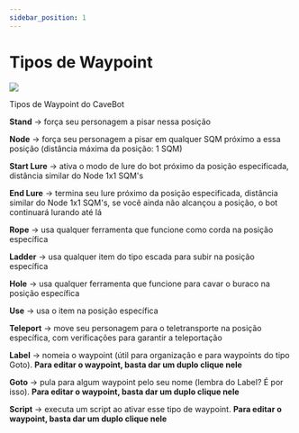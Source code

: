 ```yaml
---
sidebar_position: 1
---
```


# Tipos de Waypoint
<div class="text--center">
  <img src="/img/waypoint_type.png" />
  <p>Tipos de Waypoint do CaveBot</p>
</div>

**Stand** -> força seu personagem a pisar nessa posição

**Node** -> força seu personagem a pisar em qualquer SQM próximo a essa posição (distância máxima da posição: 1 SQM)

**Start Lure** -> ativa o modo de lure do bot próximo da posição especificada, distância similar do Node 1x1 SQM's

**End Lure** -> termina seu lure próximo da posição especificada, distância similar do Node 1x1 SQM's, se você ainda não alcançou a posição, o bot continuará lurando até lá

**Rope** -> usa qualquer ferramenta que funcione como corda na posição específica

**Ladder** -> usa qualquer item do tipo escada para subir na posição específica

**Hole** -> usa qualquer ferramenta que funcione para cavar o buraco na posição específica

**Use** -> usa o item na posição específica

**Teleport** -> move seu personagem para o teletransporte na posição específica, com verificações para garantir a teleportação

**Label** -> nomeia o waypoint (útil para organização e para waypoints do tipo Goto). **Para editar o waypoint, basta dar um duplo clique nele**

**Goto** -> pula para algum waypoint pelo seu nome (lembra do Label? É por isso). **Para editar o waypoint, basta dar um duplo clique nele**

**Script** -> executa um script ao ativar esse tipo de waypoint. **Para editar o waypoint, basta dar um duplo clique nele**